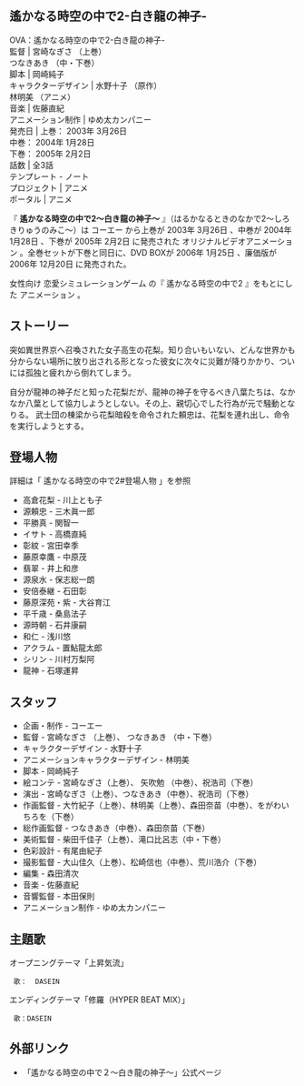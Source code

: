 遙かなる時空の中で2-白き龍の神子-  
---  
OVA：遙かなる時空の中で2-白き龍の神子-  
監督  |  宮崎なぎさ  （上巻）   
つなきあき  （中・下巻）  
脚本  |  岡崎純子   
キャラクターデザイン  |  水野十子  （原作）   
林明美  （アニメ）  
音楽  |  佐藤直紀   
アニメーション制作  |  ゆめ太カンパニー   
発売日  |  上巻：  2003年  3月26日    
中巻：  2004年  1月28日  
下巻：  2005年  2月2日  
話数  |  全3話   
テンプレート  \-  ノート  
プロジェクト  |  アニメ   
ポータル  |  アニメ   
  
『 **遙かなる時空の中で2〜白き龍の神子〜** 』（はるかなるときのなかで2〜しろきりゅうのみこ〜）は  コーエー  から上巻が  2003年
3月26日  、中巻が  2004年  1月28日  、下巻が  2005年  2月2日  に発売された  オリジナルビデオアニメーション
。全巻セットが下巻と同日に、DVD BOXが  2006年  1月25日  、廉価版が2006年  12月20日  に発売された。

女性向け  恋愛シミュレーションゲーム  の『  遙かなる時空の中で2  』をもとにした  アニメーション  。

##  ストーリー



突如異世界京へ召喚された女子高生の花梨。知り合いもいない、どんな世界かも分からない場所に放り出される形となった彼女に次々に災難が降りかかり、ついには孤独と疲れから倒れてしまう。

自分が龍神の神子だと知った花梨だが、龍神の神子を守るべき八葉たちは、なかなか八葉として協力しようとしない。その上、親切心でした行為が元で騒動となりる。
武士団の棟梁から花梨暗殺を命令された頼忠は、花梨を連れ出し、命令を実行しようとする。

##  登場人物



詳細は「  遙かなる時空の中で2#登場人物  」を参照

  * 高倉花梨 -  川上とも子 
  * 源頼忠 -  三木眞一郎 
  * 平勝真 -  関智一 
  * イサト -  高橋直純 
  * 彰紋 -  宮田幸季 
  * 藤原幸鷹 -  中原茂 
  * 翡翠 -  井上和彦 
  * 源泉水 -  保志総一朗 
  * 安倍泰継 -  石田彰 
  * 藤原深苑・紫 -  大谷育江 
  * 平千歳 -  桑島法子 
  * 源時朝 -  石井康嗣 
  * 和仁 -  浅川悠 
  * アクラム -  置鮎龍太郎 
  * シリン -  川村万梨阿 
  * 龍神 -  石塚運昇 

##  スタッフ



  * 企画・制作 -  コーエー 
  * 監督 -  宮崎なぎさ  （上巻）、  つなきあき  （中・下巻） 
  * キャラクターデザイン -  水野十子 
  * アニメーションキャラクターデザイン -  林明美 
  * 脚本 - 岡崎純子 
  * 絵コンテ - 宮崎なぎさ（上巻）、  矢吹勉  （中巻）、祝浩司（下巻） 
  * 演出 - 宮崎なぎさ（上巻）、つなきあき（中巻）、祝浩司（下巻） 
  * 作画監督 - 大竹紀子（上巻）、林明美（上巻）、森田奈苗（中巻）、をがわいちろを（下巻） 
  * 総作画監督 - つなきあき（中巻）、森田奈苗（下巻） 
  * 美術監督 - 柴田千佳子（上巻）、滝口比呂志（中・下巻） 
  * 色彩設計 - 有尾由紀子 
  * 撮影監督 - 大山佳久（上巻）、松崎信也（中巻）、荒川浩介（下巻） 
  * 編集 - 森田清次 
  * 音楽 -  佐藤直紀 
  * 音響監督 -  本田保則 
  * アニメーション制作 -  ゆめ太カンパニー 

##  主題歌



オープニングテーマ「上昇気流」

     歌：  DASEIN 
エンディングテーマ「修羅（HYPER BEAT MIX）」

     歌：DASEIN 

##  外部リンク



  * 「遙かなる時空の中で２～白き龍の神子～」公式ページ 

